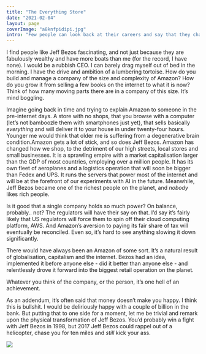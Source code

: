 ```yaml
---
title: "The Everything Store"
date: "2021-02-04"
layout: page
coverImage: "a8knfpidipi.jpg"
intro: "Few people can look back at their careers and say that they changed the world. Jeff Bezos can."
---
```


I find people like Jeff Bezos fascinating, and not just because they are fabulously wealthy and have more boats than me (for the record, I have none). I would be a rubbish CEO. I can barely drag myself out of bed in the morning. I have the drive and ambition of a lumbering tortoise. How do you build and manage a company of the size and complexity of Amazon? How do you grow it from selling a few books on the internet to what it is now? Think of how many moving parts there are in a company of this size. It’s mind boggling.

Imagine going back in time and trying to explain Amazon to someone in the pre-internet days. A store with no shops, that you browse with a computer (let’s not bamboozle them with smartphones just yet), that sells basically _everything_ and will deliver it to your house in under twenty-four hours. Younger me would think that older me is suffering from a degenerative brain condition.Amazon gets a lot of stick, and so does Jeff Bezos. Amazon has changed how we shop, to the detriment of our high streets, local stores and small businesses. It is a sprawling empire with a market capitalisation larger than the GDP of most countries, employing over a million people. It has its own fleet of aeroplanes and a logistics operation that will soon be bigger than Fedex and UPS. It runs the servers that power most of the internet and will be at the forefront of our experiments with AI in the future. Meanwhile, Jeff Bezos became one of the richest people on the planet, and _nobody_ likes rich people.

Is it good that a single company holds so much power? On balance, probably.. not? The regulators will have their say on that. I’d say it’s fairly likely that US regulators will force them to spin off their cloud computing platform, AWS. And Amazon’s aversion to paying its fair share of tax will eventually be reconciled. Even so, it’s hard to see anything slowing it down significantly.

There would have always been an Amazon of some sort. It’s a natural result of globalisation, capitalism and the internet. Bezos had an idea, implemented it before anyone else - did it better than anyone else - and relentlessly drove it forward into the biggest retail operation on the planet.

Whatever you think of the company, or the person, it’s one hell of an achievement. 

As an addendum, it’s often said that money doesn’t make you happy. I think this is bullshit. I would be deliriously happy with a couple of billion in the bank. But putting that to one side for a moment, let me be trivial and remark upon the physical transformation of Jeff Bezos. You’d probably win a fight with Jeff Bezos in 1998, but 2017 Jeff Bezos could rappel out of a helicopter, chase you for ten miles and _still_ kick your ass.

![](/images/DE0j0DbU0AAc4Q1.jpeg)
